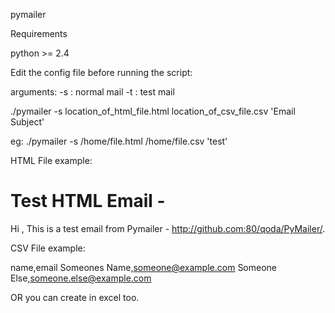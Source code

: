 pymailer

Requirements

python >= 2.4



Edit the config file before running the script:

arguments: 
-s : normal mail
-t : test mail

./pymailer -s location_of_html_file.html location_of_csv_file.csv 'Email Subject'

eg: ./pymailer -s /home/file.html /home/file.csv 'test'



HTML File example:

<!DOCTYPE HTML PUBLIC "-//W3C//DTD HTML 4.01//EN" "http://www.w3.org/TR/html4/strict.dtd">
<html lang="en">
    <body>
        <h1>Test HTML Email - <!--name--></h1>
        <p>Hi <!--name-->, This is a test email from Pymailer - <a href="http://github.com:80/qoda/PyMailer/">http://github.com:80/qoda/PyMailer/</a>.</p>
    </body>
</html>


CSV File example:

name,email
Someones Name,someone@example.com
Someone Else,someone.else@example.com

OR you can create in excel too.